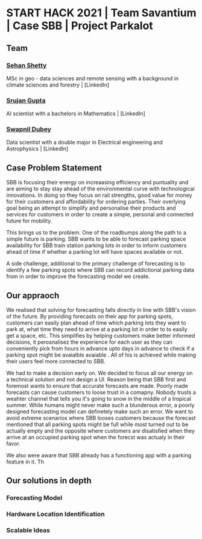 # START HACK 2021 | Team Savantium | Case SBB | Project Parkalot

## Team 
### [Sehan Shetty](https://github.com/yttehs123)
MSc in geo - data sciences and remote sensing with a background in climate sciences and forestry | [LinkedIn]
### [Srujan Gupta](https://github.com/notsrujangupta) 
AI scientist with a bachelors in Mathematics | [LinkedIn]
### [Swapnil Dubey](https://github.com/patelviralb)
Data scientist with a double major in Electrical engineering and Astrophysics | [LinkedIn]

## Case Problem Statement
SBB is focusing their energy on increaasing efficiency and puntuality and are aiming to stay stay ahead of the environmental curve with technological innovations. In doing so they focus on rail strengths, good value for money for their customers and affordability for ordering parties. Their overlying goal being an attempt to simplify and personalise their products and services for customers in order to create a simple, personal and connected future for mobility. 

This brings us to the problem. One of the roadbumps along the path to a simple future is parking. SBB wants to be able to forecast parking space availability for SBB train station parking lots in order to inform customers ahead of time if whether a parking lot will have spaces available or not. 

A side challenge, additional to the primary challenge of forecasting is to identify a few parking spots where SBB can record addictional parking data from in order to improve the forecasting model we create. 


## Our appraoch

We realised that solving for forecasting falls directly in line with SBB's vision of the future. By providing forecasts on their app for parking spots, customers can easily plan ahead of time which parking lots they want to park at, what time they need to arrive at a parking lot in order to to easily get a space, etc. This simplifies by helping customers make better informed decisions, it perosnalisez the experience for each user as they can conveniently pick from hours in advance upto days in advance to check if a parking spot might be avaialble avaiable . All of his is achieved while making their users feel more connected to SBB.

We had to make a decision early on. We decided to focus all our energy on a technical solution and not design a UI. Reason being that SBB first and foremost wants to ensure that accurate forecasts are made. Poorly made forecasts can cause customers to loose trust in a comapny. Nobody trusts a weahter channel that tells you it's going to snow in the middle of a tropical summer. While humans might never make such a blunderous error, a poorly designed forecasting model can definetely make such an error. We want to avoid extreme scenarios where SBB looses customers because the forecast mentioned that all parking spots might be full while most turned out to be actually empty and the opposite where customers are disatisfied when they arrive at an occupied parking spot when the forecst was actualy in their favor.

We also were aware that SBB already has a functioning app with a parking feature in it. Th
## Our solutions in depth

### Forecasting Model

### Hardware Location Identification

### Scalable Ideas
